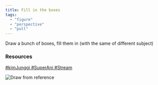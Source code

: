 ```yaml
---
title: Fill in the boxes
tags:
  - "figure"
  - "perspective"
  - "pull"
---
```


Draw a bunch of boxes, fill them in (with the same of different subject)

### Resources

[#kimJunggi​ #SuperAni #Stream](https://youtu.be/yQb9lF1vU5E?t=7260)

![Draw from reference](https://live.staticflickr.com/65535/51961867728_e6d5a9f64b_c.jpg)
